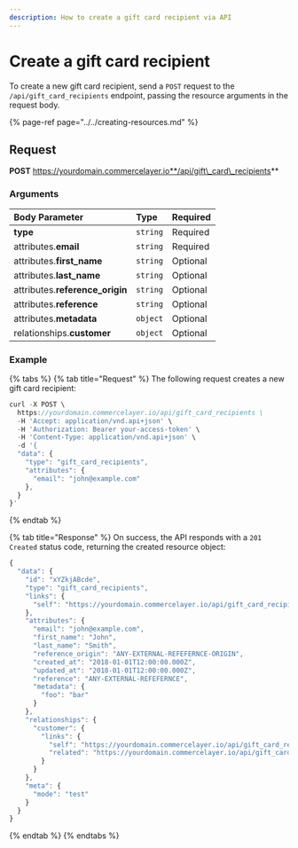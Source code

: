 ```yaml
---
description: How to create a gift card recipient via API
---
```


# Create a gift card recipient

To create a new gift card recipient, send a `POST` request to the `/api/gift_card_recipients` endpoint, passing the resource arguments in the request body.

{% page-ref page="../../creating-resources.md" %}

## Request

**POST** https://yourdomain.commercelayer.io**/api/gift\_card\_recipients**

### Arguments

| Body Parameter | Type | Required |
| :--- | :--- | :--- |
| **type** | `string` | Required |
| attributes.**email** | `string` | Required |
| attributes.**first\_name** | `string` | Optional |
| attributes.**last\_name** | `string` | Optional |
| attributes.**reference\_origin** | `string` | Optional |
| attributes.**reference** | `string` | Optional |
| attributes.**metadata** | `object` | Optional |
| relationships.**customer** | `object` | Optional |

### Example

{% tabs %}
{% tab title="Request" %}
The following request creates a new gift card recipient:

```javascript
curl -X POST \
  https://yourdomain.commercelayer.io/api/gift_card_recipients \
  -H 'Accept: application/vnd.api+json' \
  -H 'Authorization: Bearer your-access-token' \
  -H 'Content-Type: application/vnd.api+json' \
  -d '{
  "data": {
    "type": "gift_card_recipients",
    "attributes": {
      "email": "john@example.com"
    },
  }
}'
```
{% endtab %}

{% tab title="Response" %}
On success, the API responds with a `201 Created` status code, returning the created resource object:

```javascript
{
  "data": {
    "id": "xYZkjABcde",
    "type": "gift_card_recipients",
    "links": {
      "self": "https://yourdomain.commercelayer.io/api/gift_card_recipients/xYZkjABcde"
    },
    "attributes": {
      "email": "john@example.com",
      "first_name": "John",
      "last_name": "Smith",
      "reference_origin": "ANY-EXTERNAL-REFEFERNCE-ORIGIN",
      "created_at": "2018-01-01T12:00:00.000Z",
      "updated_at": "2018-01-01T12:00:00.000Z",
      "reference": "ANY-EXTERNAL-REFEFERNCE",
      "metadata": {
        "foo": "bar"
      }
    },
    "relationships": {
      "customer": {
        "links": {
          "self": "https://yourdomain.commercelayer.io/api/gift_card_recipients/xYZkjABcde/relationships/customer",
          "related": "https://yourdomain.commercelayer.io/api/gift_card_recipients/xYZkjABcde/customer"
        }
      }
    },
    "meta": {
      "mode": "test"
    }
  }
}
```
{% endtab %}
{% endtabs %}

